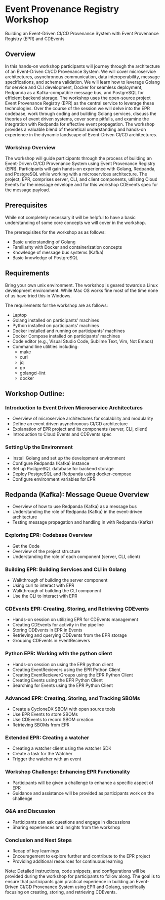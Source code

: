 # Event Provenance Registry Workshop

Building an Event-Driven CI/CD Provenance System with Event Provenance Registry (EPR) and CDEvents

## Overview

In this hands-on workshop participants will journey through the architecture of an Event-Driven CI/CD Provenance System. We will cover microservice architectures, asynchronous communication, data interoperability, message specifications, and schema validation. We will learn how to leverage Golang for service and CLI development, Docker for seamless deployment, Redpanda as a Kafka-compatible message bus, and PostgreSQL for efficient backend storage. The workshop uses the open-source project Event Provenance Registry (EPR) as the central service to leverage these technologies. Over the course of the session we will delve into the EPR codebase, work through coding and building Golang services, discuss the theories of event driven systems, cover some pitfalls, and examine the integration with Redpanda for effective event propagation. The workshop provides a valuable blend of theoretical understanding and hands-on experience in the dynamic landscape of Event-Driven CI/CD architectures.

### Workshop Overview

The workshop will guide participants through the process of building an Event-Driven CI/CD Provenance System using Event Provenance Registry (EPR). Participants will gain hands-on experience with Golang, Redpanda, and PostgreSQL while working with a microservices architecture. The project, EPR, comprises server, CLI, and client components, utilizing Cloud Events for the message envelope and for this workshop CDEvents spec for the message payload.

## Prerequisites

While not completely necessary it will be helpful to have a basic understanding of some core concepts we will cover in the workshop.

The prerequisites for the workshop as as follows:

- Basic understanding of Golang
- Familiarity with Docker and containerization concepts
- Knowledge of message bus systems (Kafka)
- Basic knowledge of PostgreSQL

## Requirements

Bring your own unix environment. The workshop is geared towards a Linux development environment. While Mac OS works fine most of the time none of us have tried this in Windows.

The requirements for the workshop are as follows:

- Laptop
- Golang installed on participants' machines
- Python installed on participants' machines
- Docker installed and running on participants' machines
- Docker Compose installed on participants' machines
- Code editor (e.g., Visual Studio Code, Sublime Text, Vim, Not Emacs)
- Command line utilities including:
    - make
    - curl
    - jq
    - go
    - golangci-lint
    - docker

## Workshop Outline:

### Introduction to Event Driven Microservice Architectures

- Overview of microservice architectures for scalability and modularity
- Define an event driven asynchronous CI/CD architecture
- Explanation of EPR project and its components (server, CLI, client)
- Introduction to Cloud Events and CDEvents spec

### Setting Up the Environment

- Install Golang and set up the development environment
- Configure  Redpanda (Kafka) instance
- Set up PostgreSQL database for backend storage
- Deploy PostgreSQL and Redpanda using docker-compose
- Configure environment variables for EPR

## Redpanda (Kafka): Message Queue Overview

- Overview of how to use Redpanda (Kafka) as a message bus
- Understanding the role of Redpanda (Kafka) in the event-driven architecture
- Testing message propagation and handling in with Redpanda (Kafka)

### Exploring EPR: Codebase Overview

- Get the Code
- Overview of the project structure
- Understanding the role of each component (server, CLI, client)

### Building EPR: Building Services and CLI in Golang

- Walkthrough of building the server component
- Using curl to interact with EPR
- Walkthrough of building the CLI component
- Use the CLI to interact with EPR

### CDEvents EPR: Creating, Storing, and Retrieving CDEvents

- Hands-on session on utilizing EPR for CDEvents management
- Creating CDEvents for activity in the pipeline
- Storing CDEvents in EPR in Events
- Retrieving and querying CDEvents from the EPR storage
- Grouping CDEvents in EventRecievers

### Python EPR: Working with the python client

- Hands-on session on using the EPR python client
- Creating EventRecievers using the EPR Python Client
- Creating EventRecieverGroups using the EPR Python Client
- Creating Events using the EPR Python Client 
- Searching for Events using the EPR Python Client 

### Advanced EPR: Creating, Storing, and Tracking SBOMs

- Create a CycloneDX SBOM with open source tools
- Use EPR Events to store SBOMs
- Use CDEvents to record SBOM creation
- Retrieving SBOMs from EPR

### Extended EPR: Creating a watcher

- Creating a watcher client using the watcher SDK
- Create a task for the Watcher
- Trigger the watcher with an event

### Workshop Challenge: Enhancing EPR Functionality

- Participants will be given a challenge to enhance a specific aspect of EPR
- Guidance and assistance will be provided as participants work on the challenge

### Q&A and Discussion

- Participants can ask questions and engage in discussions
- Sharing experiences and insights from the workshop

### Conclusion and Next Steps

- Recap of key learnings
- Encouragement to explore further and contribute to the EPR project
- Providing additional resources for continuous learning

Note: Detailed instructions, code snippets, and configurations will be provided during the workshop for participants to follow along. The goal is to ensure that participants gain practical experience in building an Event-Driven CI/CD Provenance System using EPR and Golang, specifically focusing on creating, storing, and retrieving CDEvents.